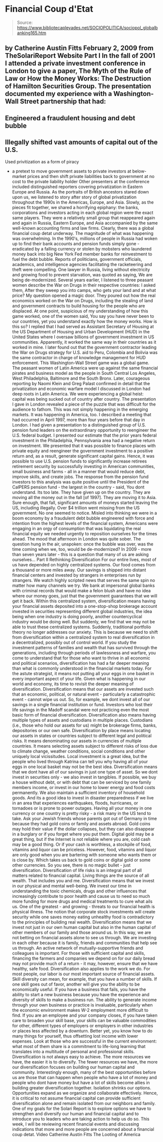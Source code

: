 # Financial Coup d'Etat

> Source: https://www.bibliotecapleyades.net/SOCIOPOLITICA/sociopol_globalbanking165.htm

by Catherine Austin Fitts
February 2, 2009
from
TheSolariReport Website
Part I
In the fall of 2001 I attended a private investment conference in London to
give a paper,
The Myth of the Rule of Law or How the Money Works:
The Destruction of Hamilton Securities Group.
The presentation documented my experience with a Washington-Wall Street
partnership that had:
-
Engineered a fraudulent housing and debt
bubble
-
Illegally shifted vast amounts of
capital out of the U.S.
-
Used privitization as a form of piracy
- a pretext to move government assets to private investors at
below-market prices and then shift private liabilities back to
government at no cost to the private liability holder
Other presenters at the conference included
distinguished reporters covering privatization in Eastern Europe and Russia.
As the portraits of British ancestors stared down upon us, we listened to
story after story of global privatization throughout the 1990s in the
Americas, Europe, and Asia.
Slowly, as the pieces fit together, we shared a horrifying epiphany:
the
banks, corporations and investors acting in each global region were the
exact same players. They were a relatively small group that reappeared again
and again in Russia, Eastern Europe, and Asia accompanied by the same
well-known accounting firms and law firms.
Clearly, there was a global financial coup detat underway.
The magnitude of what was happening was overwhelming. In the 1990′s,
millions of people in Russia had woken up to find their bank accounts and
pension funds simply gone - eradicated by a falling currency or stolen by
mobsters who laundered money back into big New York Fed member banks for
reinvestment to fuel the debt bubble.
Reports of politicians, government officials, academics, and intelligence
agencies facilitating the racketeering and theft were compelling. One lawyer
in Russia, living without electricity and growing food to prevent
starvation, was quoted as saying,
We are being de-modernized.
Several years earlier, I listened to three peasant women describe the War on
Drugs in their respective countries:
I asked them,
After they sweep you into camps, who gets
your land and at what price?
My question opened a magic door.
They poured out
how the real economics worked on the War on Drugs, including the stealing of
land and government contracts to build housing for the people who are
displaced.
At one point, suspicious of my understanding of how this game worked, one of
the women said,
You say you have never been to our
countries, yet you understand exactly how the money works. How is this
so?
I replied that I had served as Assistant
Secretary of Housing at the US Department of Housing and Urban Development
(HUD) in the United States where I oversaw billions of government investment
in US communities.
Apparently, it worked the same way in their countries as
it worked in mine.
I later found out that the government contractor leading the War on Drugs
strategy for U.S. aid to Peru, Colombia and Bolivia was the same contractor
in charge of knowledge management for HUD enforcement. This Washington-Wall
Street game was a global game.
The peasant women of Latin America were up
against the same financial pirates and business model as the people in South
Central Los Angeles, West Philadelphia, Baltimore and the South Bronx.
Later, courageous reporting by
Naomi Klein and
Greg Palast
confirmed in detail that the privatization and economic warfare model I
discussed in London had deep roots in Latin America.
We were experiencing a global heist:
capital was being sucked out of country
after country.
The presentation I gave in London revealed a
piece of the puzzle that was difficult for the audience to fathom.
This was
not simply happening in the emerging markets.
It was happening in America,
too.
I described a meeting that had occurred in April 1997, more than four years
before that day in London. I had given a presentation to a distinguished
group of U.S. pension fund leaders on the extraordinary opportunity to
reengineer the U.S. federal budget. I presented our estimate that the prior
years federal investment in the Philadelphia, Pennsylvania area had a
negative return on investment.
We presented that it was possible to finance places with private equity and
reengineer the government investment to a positive return and, as a result,
generate significant capital gains. Hence, it was possible to use U.S.
pension funds to significantly increase retirees retirement security by
successfully investing in American communities, small business and farms -
all in a manner that would reduce debt, improve skills, and create jobs.
The response from the pension fund investors to this analysis was quite
positive until the President of the CalPERS pension fund - the largest in
the country - said,
You dont understand. Its too late. They
have given up on the country. They are moving all the money out in the
fall [of 1997]. They are moving it to Asia.
Sure enough, that fall, significant amounts of
moneys started leaving the US, including illegally.
Over
$4 trillion went missing from the US
government. No one seemed to notice. Misled into thinking we were in a boom
economy by a fraudulent debt bubble engineered with force and intention from
the highest levels of the financial system, Americans were engaging in an
orgy of consumption that was liquidating the real financial equity we needed
urgently to reposition ourselves for the times ahead.
The mood that afternoon in London was quite sober.
The question hung in the
air, unspoken:
once the bubble was over, was the time coming when we, too,
would be de-modernized?
In 2009 - more than seven years later - this is a question that many of us
are asking ourselves...
Part II
Rethinking Diversification
For our entire lives, most of us have depended on highly centralized
systems.
Our food comes from a thousand or more miles away. Our savings is
shipped into distant financial centers and invested by strangers in
enterprises run by strangers.
We watch highly scripted news that serves the
same spin no matter how many channels we try.
We bank at impersonal global
banks with criminal records that would make a felon blush and have no idea
where our money goes, just that the government guarantees that we will get
it back.
Within this centralized system, diversification means having your financial
assets deposited into a one-stop-shop brokerage account invested in
securities representing different global industries, the idea being when one
industry is doing poorly, another countercyclical industry would be doing
well.
But suddenly, we find that we may not be able to trust these centralized
systems.
Suddenly,
traditional portfolio theory no longer addresses our
anxiety. This is because we need to shift from diversification within a
centralized system to real diversification in a decentralized, possibly out
of control world.
If you study the investment patterns of families and wealth that has
survived through the generations, including through periods of lawlessness
and warfare, you come to understand that for those who want to thrive in all
economic and political scenarios, diversification has had a far deeper
meaning than what is commonly understood in the financial markets today. For
the astute strategist, it means not putting all your eggs in one basket in
every important aspect of your life.
Given what is happening in our world
and economy, its time to revisit the deeper meaning of diversification.
Diversification means that our assets are invested such that an economic,
political, or natural event - particularly a catastrophic event - cannot
wipe us out. So, for example, we dont invest all of our savings in a single
financial institution or fund. Investors who lost their life savings in
the Madoff scandal were not practicing even the most basic form of financial
diversification.
Diversification also means having multiple types of assets and custodians in
multiple places. Custodians (i.e., those who hold our assets for us) might
be brokerage firms, banks, depositories or our own safe.
Diversification by place means locating our assets in states or countries
subject to different legal and political risks. It means denominating our
assets in currencies of multiple countries. It means selecting assets
subject to different risks of loss due to climate change, weather
conditions, social conditions and other uniquely local vicissitudes.
Local
investment is a great idea, but the people who lived through Katrina can
tell you why having all of your eggs in one local basket may not be the best
idea.
Diversification means that we dont have all of our savings in just one type
of asset. So we dont invest in securities only - we also invest in
tangibles. If possible, we buy a house without debt, or with debt that can
be serviced by one family members income, or invest in our home to lower
energy and food costs permanently.
We also maintain a sufficient inventory
of household goods. And its a good idea to invest in disaster preparedness
if we live in an area that experiences earthquakes, floods, hurricanes, or
tornadoes or is prone to power outages.
Having all your money in one currency or one country is pretty risky - a
risk many in the US tend to take. Ask your Jewish friends whose parents got
out of Germany in time because they had gold coins or family and assets
abroad. Gold coins may hold their value if the dollar collapses, but they
can also disappear in a burglary or if you forget where you put them.
Digital gold may be a great thing, but if the Internet is not reliable where
you are, cold cash may be a good thing. Or if your cash is worthless, a
stockpile of food, vitamins and liquor can be priceless.
However, food,
vitamins and liquor are only good when you are bartering with someone who
wants them or is close by. Which takes us back to gold coins or digital gold
or some other currencies. So you see, there is no magic bullet - just
diversification.
Diversification of life risks is an integral part of all matters related to
financial capital. Living things are the source of all wealth.
That includes
you and me.
Diversification means that we invest in our physical and mental well-being.
We invest our time in understanding the toxic chemicals, drugs and other
influences that increasingly contribute to poor health and cause us to need
so much more funding for more drugs and medical treatments to cure what ails
us. One of the greatest - and growing - threats to our financial health is
physical illness.
The notion that corporate stock investments will create
security while one saves money eating unhealthy food is contradictory to the
principles of building real wealth.
Diversification means that we invest not just in our own human capital but
also in the human capital of other members of our family and those around
us. In this way, we are not betting on financial assets alone to see us
through. We are investing in each other because it is family, friends and
communities that help see us through.
An active network of
mutually-supportive friends and colleagues is important. For those with
sufficient capital and skills, financing the farmers and companies we depend
on for our daily bread may not provide much of a return - it may, however,
ensure that we have healthy, safe food.
Diversification also applies to the work we do. For most people, our labor
is our most important source of financial assets. Skill diversity can mean,
for example, that you have a number of skills. If one skill goes out of
favor, another will give you the ability to be economically useful. If you
have a business that fails, you have the ability to start a new business
because you have the experience and diversity of skills to make a business
run.
The ability to generate income through your own business or practice is
invaluable, particularly when the economic environment makes W-2
employment more difficult to find.
If you are an employee and your company
closes, if you have taken care to broaden your skill base, your skills can
be valuable commodities for other, different types of employers or employers
in other industries or places less affected by a downturn. Better yet, you
know how to do many things for yourself, thus offsetting lost income with
lower expenses.
Look at those who are successful in the current environment:
what most of them share is a commitment to life-long learning that
translates into a multitude of personal and professional skills.
Diversification is not always easy to achieve. The more resources we have,
the easier it is to diversify.
The fewer resources we have, the more our
diversification focuses on building our human capital and community.
Interestingly enough, many of the best opportunities before us are those
that can happen when people who have a lot of money and people who dont
have money but have a lot of skills become allies in building greater
diversification together.
Isolation shrinks our options.
Opportunities
expand as we organize and collaborate effectively. Hence, it is critical to
not assume financial capital can provide sufficient diversification alone
and remain isolated from our neighbors and family.
One of my goals for
the Solari Report is to explore options we have to
strengthen and diversify our human and financial capital and to introduce
you to leaders who are taking action to help us do so.
This week, I will be
reviewing recent financial events and discussing indications that more and
more people are concerned about a financial coup detat.
Video
Catherine Austin Fitts
The Looting of America
